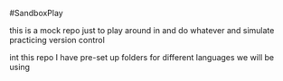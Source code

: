 #SandboxPlay

this is a mock repo just to play around in and do
whatever and simulate practicing version control

int this repo I have pre-set up  folders
for different languages we will be using 

